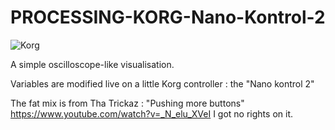 # PROCESSING-KORG-Nano-Kontrol-2

![Korg](/korg.gif)

A simple oscilloscope-like visualisation. 

Variables are modified live on a little Korg controller : the "Nano kontrol 2"

The fat mix is from Tha Trickaz : "Pushing more buttons" https://www.youtube.com/watch?v=_N_elu_XVeI
I got no rights on it. 
